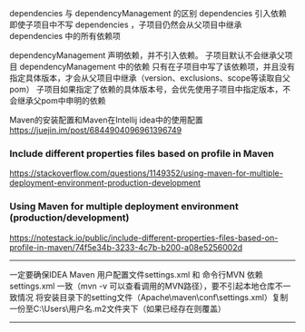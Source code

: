 dependencies 与 dependencyManagement 的区别
dependencies  引入依赖
即使子项目中不写 dependencies ，子项目仍然会从父项目中继承 dependencies 中的所有依赖项

dependencyManagement  声明依赖，并不引入依赖。
子项目默认不会继承父项目 dependencyManagement 中的依赖
只有在子项目中写了该依赖项，并且没有指定具体版本，才会从父项目中继承（version、exclusions、scope等读取自父pom）
子项目如果指定了依赖的具体版本号，会优先使用子项目中指定版本，不会继承父pom中申明的依赖




Maven的安装配置和Maven在Intellij idea中的使用配置
https://juejin.im/post/6844904096961396749

###  Include different properties files based on profile in Maven  
https://stackoverflow.com/questions/1149352/using-maven-for-multiple-deployment-environment-production-development
### Using Maven for multiple deployment environment (production/development)
https://notestack.io/public/include-different-properties-files-based-on-profile-in-maven/74f5e34b-3233-4c7b-b200-a08e5256002d

***
一定要确保IDEA Maven 用户配置文件settings.xml  和  命令行MVN 依赖settings.xml 一致（mvn -v 可以查看调用的MVN路径），要不引起本地仓库不一致情况 
将安装目录下的setting文件（Apache\maven\conf\settings.xml）复制一份至C:\Users\用户名.m2文件夹下（如果已经存在则覆盖）
***

